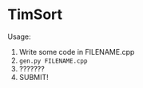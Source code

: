 # TimSort
Usage:

1. Write some code in FILENAME.cpp
2. `gen.py FILENAME.cpp`
3. ???????
4. SUBMIT!
